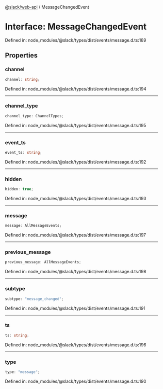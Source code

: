 [@slack/web-api](../index.md) / MessageChangedEvent

# Interface: MessageChangedEvent

Defined in: node\_modules/@slack/types/dist/events/message.d.ts:189

## Properties

### channel

```ts
channel: string;
```

Defined in: node\_modules/@slack/types/dist/events/message.d.ts:194

***

### channel\_type

```ts
channel_type: ChannelTypes;
```

Defined in: node\_modules/@slack/types/dist/events/message.d.ts:195

***

### event\_ts

```ts
event_ts: string;
```

Defined in: node\_modules/@slack/types/dist/events/message.d.ts:192

***

### hidden

```ts
hidden: true;
```

Defined in: node\_modules/@slack/types/dist/events/message.d.ts:193

***

### message

```ts
message: AllMessageEvents;
```

Defined in: node\_modules/@slack/types/dist/events/message.d.ts:197

***

### previous\_message

```ts
previous_message: AllMessageEvents;
```

Defined in: node\_modules/@slack/types/dist/events/message.d.ts:198

***

### subtype

```ts
subtype: "message_changed";
```

Defined in: node\_modules/@slack/types/dist/events/message.d.ts:191

***

### ts

```ts
ts: string;
```

Defined in: node\_modules/@slack/types/dist/events/message.d.ts:196

***

### type

```ts
type: "message";
```

Defined in: node\_modules/@slack/types/dist/events/message.d.ts:190
